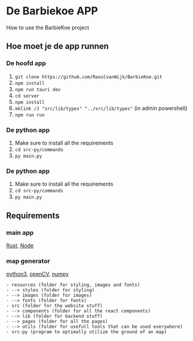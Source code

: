 # De Barbiekoe APP

How to use the BarbieKoe project

## Hoe moet je de app runnen

### De hoofd app

1. `git clone https://github.com/RaoulvanWijk/BarbieKoe.git`
2. `npm install`
3. `npm run tauri dev`
4. `cd server`
5. `npm install`
6. `mklink /J "src/lib/types" "../src/lib/types"` (in admin powershell)
7. `npm run run`

### De python app

1. Make sure to install all the requirements
2. `cd src-py/commands`
3. `py main.py`

### De python app

1. Make sure to install all the requirements
2. `cd src-py/commands`
3. `py main.py`

## Requirements

### main app

[Rust](https://www.rust-lang.org/tools/install), [Node](https://nodejs.org/en/)

### map generator

[python3](https://www.python.org/downloads/), [openCV](https://pypi.org/project/opencv-python/), [numpy](https://numpy.org/install/)

```
- resources (folder for styling, images and fonts)
- --> styles (folder for styling)
- --> images (folder for images)
- --> fonts (folder for fonts)
- src (folder for the website stuff)
- --> components (folder for all the react components)
- --> lib (folder for backend stuff)
- --> pages (folder for all the pages)
- --> utils (folder for usefull tools that can be used everywhere)
- src-py (program to optimally utilize the ground of an map)
```

